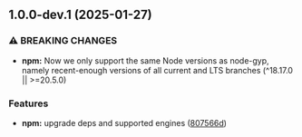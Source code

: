 ## 1.0.0-dev.1 (2025-01-27)


### ⚠ BREAKING CHANGES

* **npm:** Now we only support the same Node versions as node-gyp, namely recent-enough versions of all current and LTS branches (^18.17.0 || >=20.5.0)

### Features

* **npm:** upgrade deps and supported engines ([807566d](https://github.com/kuzzleio/dumpme/commit/807566db9d5cfda14973d42fa993369d34ec45f8))
